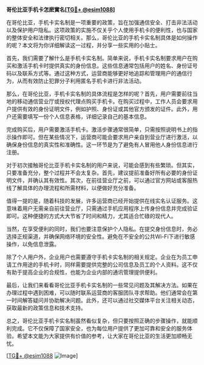 **哥伦比亚手机卡怎麽實名[[TG💪+ @esim1088](https://t.me/s/esim1088)]**

在哥伦比亚，手机卡实名制是一项重要的政策，旨在加强通信安全、打击非法活动以及保护用户隐私。这项政策的实施不仅关乎个人使用手机卡的便利性，也与国家的整体安全和法律执行密切相关。那么，哥伦比亚的手机卡实名制具体是如何操作的呢？本文将为你详细解读这一过程，并分享一些实用的小贴士。

首先，我们需要了解什么是手机卡实名制。简单来说，手机卡实名制要求用户在购买和激活手机卡时提供真实的身份信息。这些信息通常包括用户的姓名、身份证号码以及联系方式等。通过这种方式，运营商能够更好地追踪和管理用户的通信行为，从而有效防止犯罪分子利用匿名手机卡进行非法活动。

那么，在哥伦比亚，手机卡实名制的具体流程是怎样的呢？首先，用户需要前往当地的移动通信营业厅或授权代理点购买手机卡。在购买过程中，工作人员会要求用户提供有效的身份证明文件，例如护照、身份证或其他官方颁发的证件。此外，用户还需要填写一份个人信息表格，详细记录自己的基本信息。

完成购买后，用户需要激活手机卡。激活步骤通常很简单，只需按照说明书上的指示操作即可。但在某些情况下，运营商可能会要求用户亲自到营业厅进行激活，以确保身份信息的真实性和准确性。这一环节是为了避免有人冒用他人身份信息进行注册。

对于初次接触哥伦比亚手机卡实名制的用户来说，可能会感到有些繁琐。但其实，只要准备充分，整个过程并不会太复杂。首先，建议提前准备好所有必要的身份证明文件，并确认其有效性。其次，在前往营业厅之前，可以通过官方网站或客服热线了解具体的办理流程和所需材料，以便做好充分准备。

值得一提的是，随着科技的发展，许多运营商已经开始提供在线实名认证服务。这意味着用户无需亲自前往营业厅，只需通过手机应用程序上传身份信息并完成验证即可。这种便捷的方式大大节省了时间和精力，尤其适合忙碌的现代人。

当然，在享受便利的同时，我们也要注意保护个人隐私。在提交身份信息时，务必选择正规渠道，并确保网络环境的安全性。避免在不安全的公共Wi-Fi下进行敏感操作，以免信息泄露。

除了个人用户外，企业用户也需要遵守手机卡实名制的相关规定。企业在为员工申请工作用途的手机卡时，同样需要提供完整的公司信息及员工的个人资料。这不仅有助于提高企业的合规性，也能为企业内部的通讯管理提供便利。

最后，让我们来看看哥伦比亚手机卡实名制的一些常见问题及其解决方法。如果在办理过程中遇到困难，可以随时联系运营商的客服团队寻求帮助。他们通常会在第一时间解答疑问并协助解决问题。此外，还可以通过社交媒体平台关注相关动态，获取最新的政策信息和技术支持。

总之，哥伦比亚手机卡实名制虽然看似复杂，但只要按照正确的步骤操作，就能顺利完成。它不仅保障了国家安全，也为每位用户提供了更加可靠和安全的服务体验。希望本文能为大家提供有价值的参考，让大家在哥伦比亚的生活更加顺畅无忧。

[[TG💪+ @esim1088](https://t.me/s/esim1088) ![Image](https://i.postimg.cc/4NQfJmqS/Snipaste-2025-05-13-00-14-12.png)]